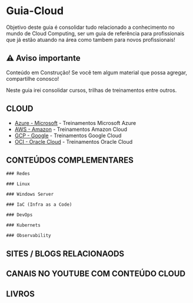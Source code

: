 # Guia-Cloud
Objetivo deste guia é consolidar tudo relacionado a conhecimento no mundo de Cloud Computing, ser um guia de referência para profissionais que já estão atuando na área como tambem para novos profissionais! 

## ⚠️ Aviso importante

Conteúdo em Construção!
Se você tem algum material que possa agregar, compartilhe conosco!

Neste guia irei consolidar cursos, trilhas de treinamentos entre outros.

## CLOUD

- [Azure - Microsoft](https://github.com/michelbalazs/Guia-Microsoft) - Treinamentos Microsoft Azure
- [AWS - Amazon](https://github.com/michelbalazs/Guia-AWS) - Treinamentos Amazon Cloud
- [GCP - Google](https://github.com/michelbalazs/Guia-GCP) - Treinamentos Google Cloud
- [OCI - Oracle Cloud](https://github.com/michelbalazs/Guia-OCI) - Treinamentos Oracle Cloud

## CONTEÚDOS COMPLEMENTARES

    ### Redes

    ### Linux

    ### Windows Server

    ### IaC (Infra as a Code)

    ### DevOps

    ### Kubernets
    
    ### Observability

## SITES / BLOGS RELACIONAODS

## CANAIS NO YOUTUBE COM CONTEÚDO CLOUD

## LIVROS

